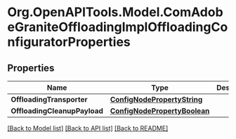 # Org.OpenAPITools.Model.ComAdobeGraniteOffloadingImplOffloadingConfiguratorProperties
## Properties

Name | Type | Description | Notes
------------ | ------------- | ------------- | -------------
**OffloadingTransporter** | [**ConfigNodePropertyString**](ConfigNodePropertyString.md) |  | [optional] 
**OffloadingCleanupPayload** | [**ConfigNodePropertyBoolean**](ConfigNodePropertyBoolean.md) |  | [optional] 

[[Back to Model list]](../README.md#documentation-for-models) [[Back to API list]](../README.md#documentation-for-api-endpoints) [[Back to README]](../README.md)

